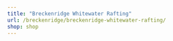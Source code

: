 ```yaml
---
title: "Breckenridge Whitewater Rafting"
url: /breckenridge/breckenridge-whitewater-rafting/
shop: shop
---
```

